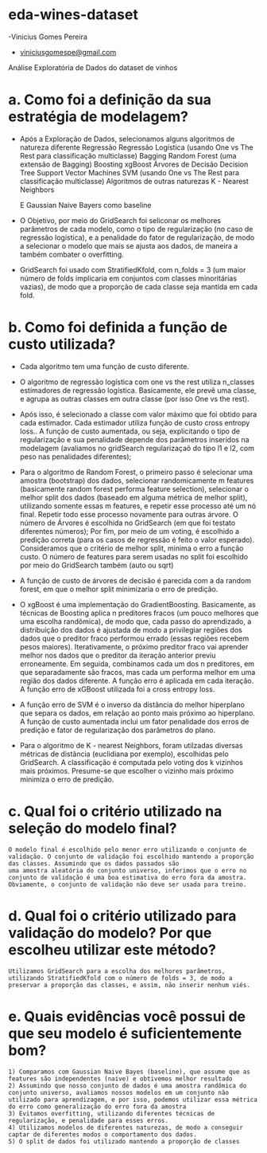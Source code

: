 # eda-wines-dataset

-Vinicius Gomes Pereira
- viniciusgomespe@gmail.com

Análise Exploratória de Dados do dataset de vinhos

# a. Como foi a definição da sua estratégia de modelagem?
- Após a Exploração de Dados, selecionamos alguns algoritmos de natureza diferente
	Regressão
		Regressão Logística (usando One vs The Rest para classificação multiclasse)
	Bagging
		Random Forest (uma extensão de Bagging)
	Boosting
		xgBoost
	Árvores de Decisão
		Decision Tree
	Support Vector Machines
		SVM (usando One vs The Rest para classificação multiclasse)
	Algoritmos de outras naturezas
		K - Nearest Neighbors

	E Gaussian Naive Bayers como baseline


- O Objetivo, por meio do GridSearch foi seliconar os melhores parâmetros de cada modelo, como o tipo de regularização (no caso de regressão logística), e a penalidade do fator de regularização,
 de modo a selecionar o modelo que mais se ajusta aos dados, de maneira a também combater o overfitting. 

 - GridSearch foi usado com StratifiedKfold, com n_folds = 3 (um maior número de folds implicaria em conjuntos com classes minoritárias vazias), de modo que a proporção de cada classe seja mantida em cada fold.


# b. Como foi definida a função de custo utilizada?
- Cada algoritmo tem uma função de custo diferente.

- O algoritmo de regressão logística com one vs the rest utiliza n_classes estimadores de regressão logística. Basicamente, ele prevê uma classe, e agrupa as outras classes em outra classe (por isso One vs the rest).
- Após isso, é selecionado a classe com valor máximo que foi obtido para cada estimador. Cada estimador utiliza função de custo cross entropy loss.. A função de custo aumentada, ou seja, explicitando o tipo de regularização e sua penalidade depende dos parâmetros inseridos na modelagem (avaliamos no gridSearch regularizaçaõ do tipo l1 e l2, com peso nas penalidades diferentes); 

- Para o algoritmo de Random Forest, o primeiro passo é selecionar uma amostra (bootstrap) dos dados, selecionar randomicamente m features (basicamente random forest performa feature selection), selecionar o melhor split dos dados (baseado em alguma métrica de melhor split), utilizando somente essas m features, e repetir esse processo até um nó final. Repetir todo esse processo novamente para outras árvore. O número de Árvores é escolhida no GridSearch (em que foi testato diferentes números); Por fim, por meio de um voting, é escolhido a predição correta (para os casos de regressão é feito o valor esperado). Consideramos que o critério de melhor split, minima o erro a função custo. O número de features para serem usadas no split foi escolhido por meio do GridSearch também (auto ou sqrt)

- A função de custo de árvores de decisão é parecida com a da random forest, em que o melhor split minimizaria o erro de predição.


- O xgBoost é uma implementação do GradientBoosting. Basicamente, as técnicas de Boosting aplica n preditores fracos (um pouco melhores que uma escolha randômica), de modo que, cada passo do aprendizado, a distribuição dos dados é ajustada de modo a privilegiar regiões dos dados que o preditor fraco performou errado (essas regiões recebem pesos maiores). Iterativamente, o próximo preditor fraco vai aprender melhor nos dados que o preditor da iteração anterior previu erroneamente. Em seguida, combinamos cada um dos n preditores, em que separadamente são fracos, mas cada um performa melhor em uma região dos dados diferente. A função erro é aplicada em cada iteração. A função erro de xGBoost utilizada foi a cross entropy loss.

- A função erro de SVM é o inverso da distância do melhor hiperplano que separa os dados, em relação ao ponto mais próximo ao hiperplano. A função de custo aumentada inclui um fator penalidade dos erros de predição e fator de regularização dos parâmetros do plano.

- Para o algoritmo de K - nearest Neighbors, foram utilzadas diversas métricas de distância (euclidiana por exemplo), escolhidas pelo GridSearch. A classificação é computada pelo voting dos k vizinhos mais próximos. Presume-se que escolher o vizinho mais próximo minimiza o erro de predição.



# c. Qual foi o critério utilizado na seleção do modelo final?

	O modelo final é escolhido pelo menor erro utilizando o conjunto de validação. O conjunto de validação foi escolhido mantendo a proporção das classes. Assumindo que os dados passados são
	uma amostra aleatória do conjunto universo, inferimos que o erro no conjunto de validação é uma boa estimativa do erro fora da amostra. Obviamente, o conjunto de validação não deve ser usada para treino.


# d. Qual foi o critério utilizado para validação do modelo? Por que escolheu utilizar este método?

	Utilizamos GridSearch para a escolha dos melhores parâmetros, utilizando StratifiedKfold com o número de folds = 3, de modo a preservar a proporção das classes, e assim, não inserir nenhum viés.

# e. Quais evidências você possui de que seu modelo é suficientemente bom?
	
	1) Comparamos com Gaussian Naive Bayes (baseline), que assume que as features são independentes (naive) e obtivemos melhor resultado
	2) Assumindo que nosso conjunto de dados é uma amostra randômica do conjunto universo, avaliamos nossos modelos em um conjunto não utilizado para aprendizagem, e por isso, podemos utilizar essa métrica
	do erro como generalização do erro fora da amostra
	3) Evitamos overfitting, utilizando diferentes técnicas de regularização, e penalidade para esses erros.
	4) Utilizamos modelos de diferentes naturezas, de modo a conseguir captar de diferentes modos o comportamento dos dados.
	5) O split de dados foi utilizado mantendo a proporção de classes
